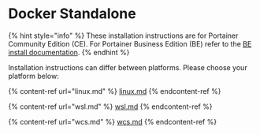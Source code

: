 # Docker Standalone

{% hint style="info" %}
These installation instructions are for Portainer Community Edition (CE). For Portainer Business Edition (BE) refer to the [BE install documentation](../../../install/server/docker/).
{% endhint %}

Installation instructions can differ between platforms. Please choose your platform below:

{% content-ref url="linux.md" %}
[linux.md](linux.md)
{% endcontent-ref %}

{% content-ref url="wsl.md" %}
[wsl.md](wsl.md)
{% endcontent-ref %}

{% content-ref url="wcs.md" %}
[wcs.md](wcs.md)
{% endcontent-ref %}

